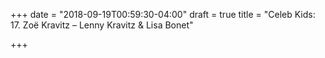 +++
date = "2018-09-19T00:59:30-04:00"
draft = true
title = "Celeb Kids: 17. Zoë Kravitz – Lenny Kravitz & Lisa Bonet"

+++
